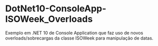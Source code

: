 # DotNet10-ConsoleApp-ISOWeek_Overloads
Exemplo em .NET 10 de Console Application que faz uso de novos overloads/sobrecargas da classe ISOWeek para manipulação de datas.
